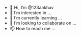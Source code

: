 - 👋 Hi, I’m @123aakhav
- 👀 I’m interested in ...
- 🌱 I’m currently learning ...
- 💞️ I’m looking to collaborate on ...
- 📫 How to reach me ...

<!---
123aakhav/123aakhav is a ✨ special ✨ repository because its `README.md` (this file) appears on your GitHub profile.
You can click the Preview link to take a look at your changes.
--->
